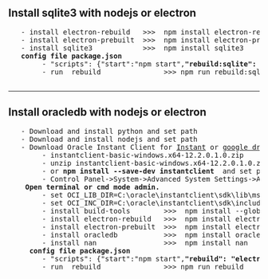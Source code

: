 
<div>
 <h2>Install sqlite3 with nodejs or electron</h2>
 <pre>
   - install electron-rebuild   >>>  npm install electron-rebuild --save
   - install electron-prebuilt  >>>  npm install electron-prebuilt --save
   - install sqlite3            >>>  npm install sqlite3
   <b>config file package.json</b>
        - "scripts": {"start":"npm start",<b>"rebuild:sqlite": "electron-rebuild -f -w ./node_modules/sqlite3"</b>}
        - run  rebuild               >>> npm run rebuild:sqlite 
 </pre>
</div>
<hr>
<div>
 <h2>Install  oracledb with nodejs or electron</h2>
 <pre>
   - Download and install python and set path
   - Download and install nodejs and set path
   - Download Oracle Instant Client for <a href='http://www.oracle.com/technetwork/topics/winx64soft-089540.html' target='_blank'>Instant</a> or <a href='https://drive.google.com/file/d/1ywHql3hjqdVQHT_FmKAfBhEmLktrzMlI/view?usp=sharing'>google drive</a>
        - instantclient-basic-windows.x64-12.2.0.1.0.zip
        - unzip instantclient-basic-windows.x64-12.2.0.1.0.zip  to C://instantclient
        - or <b>npm install --save-dev instantclient</b>  and set path
        - Control Panel->System->Advanced System Settings->Advanced->Environment Variables->System variables->PATH <b>C://instantclient</b>
    <b>Open terminal or cmd mode admin.</b>
        - set OCI_LIB_DIR=C:\oracle\instantclient\sdk\lib\msvc 
        - set OCI_INC_DIR=C:\oracle\instantclient\sdk\include
        - install build-tools        >>>  npm install --global --production windows-build-tools
        - install electron-rebuild   >>>  npm install electron-rebuild --save
        - install electron-prebuilt  >>>  npm install electron-prebuilt --save
        - install oracledb           >>>  npm install oracledb
        - install nan                >>>  npm install nan 
     <b>config file package.json</b>
        - "scripts": {"start":"npm start",<b>"rebuild": "electron-rebuild -f -w ./node_modules/oracledb"</b>}
        - run  rebuild               >>> npm run rebuild
 </pre>
</div>
